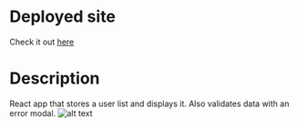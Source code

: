 # Deployed site

Check it out [here](https://luft-react-user-list.netlify.app)

# Description

React app that stores a user list and displays it. Also validates data with an error modal.
![alt text](https://i.imgur.com/57GyvUQ.png)
